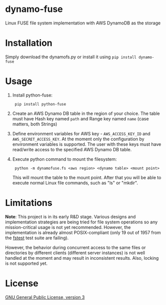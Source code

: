 dynamo-fuse
===========

Linux FUSE file system implementation with AWS DynamoDB as the storage

Installation
============

Simply download the dynamofs.py or install it using `pip install dynamo-fuse`

Usage
=====

1. Install python-fuse:

        pip install python-fuse

2. Create an AWS Dynamo DB table in the region of your choice. The table must have Hash key named `path` and Range key named `name` (case matters, both Strings)

3. Define environment variables for AWS key - `AWS_ACCESS_KEY_ID` and `AWS_SECRET_ACCESS_KEY`. At the moment only the configuration by environment variables is supported.
The user with these keys must have read/write access to the specified AWS Dynamo DB table.

4. Execute python command to mount the filesystem:

        python -m dynamofuse.fs <aws region> <dynamo table> <mount point>

   This will mount the table to the mount point. After that you will be able to execute normal Linux file commands, such as "ls" or "mkdir".

Limitations
===========

**Note**: This project is in its early R&D stage. Various designs and implementation strategies are being tried for file system operations
so any mission-critical usage is not yet recommended. However, the implementation is already almost POSIX-compliant (only 19 out of 1957 from the [fstest](http://www.tuxera.com/community/posix-test-suite/)
 test suite are failing).

However, the behavior during concurrent access to the same files or directories by different clients (different server instances) is not well handled at the moment and may result in inconsistent results.
Also, locking is not supported yet.

License
=======

[GNU General Public License, version 3](http://opensource.org/licenses/gpl-3.0.html)